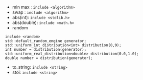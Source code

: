 * min max : `include <algorithm>`
* swap : `include <algorithm>`
* abs(int): `include <stdlib.h>`
* abs(double): `include <math.h>`
* random
```
include <random>
std::default_random_engine generator;
std::uniform_int_distribution<int> distribution(0,9);
int number = distribution(generator);
std::uniform_real_distribution<double> distribution(0.0,1.0);
double number = distribution(generator);
```
* to_string: `include <string>`
* stoi: `include <string>`
